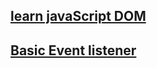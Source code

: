 ## [learn javaScript DOM](https://youtu.be/B3Q5X8r_ldw?si=wTzR5h7Oo8rhBcQB)
## [Basic Event listener](https://youtu.be/j5JtyoF3gqw?si=qLtCkwzY-eSi8LeV)

